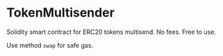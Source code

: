 # TokenMultisender

Solidity smart contract for ERC20 tokens multisend. No fees. Free to use.

Use method ``swap`` for safe gas.
